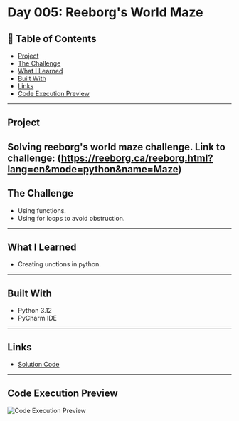 # Day 005: Reeborg's World Maze

## 📌 Table of Contents
- [Project](#project)
- [The Challenge](#the-challenge)
- [What I Learned](#what-i-learned)
- [Built With](#built-with)
- [Links](#links)
- [Code Execution Preview](#Code_Execution_Preview)

---

## Project
Solving reeborg's world maze challenge.
Link to challenge: (https://reeborg.ca/reeborg.html?lang=en&mode=python&name=Maze)
---

## The Challenge
- Using functions.
- Using for loops to avoid obstruction.

---


## What I Learned
- Creating unctions in python.

---

## Built With
- Python 3.12
- PyCharm IDE

---

## Links
- [Solution Code](./main.py)
---

## Code Execution Preview

![Code Execution Preview](https://github.com/user-attachments/assets/081001e5-9f1f-4623-9d7e-c727c56c0ef0)



